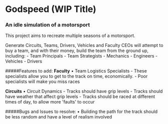 # Godspeed (WIP Title)

### An idle simulation of a motorsport

This project aims to recreate multiple seasons of a motorsport.

Generate Circuits, Teams, Drivers, Vehicles and Faculty
CEOs will attempt to buy a team, and with their money, build the team from the ground up, including:
	- Team Principals
	- Team Strategists
	- Mechanics
	- Engineers
	- Vehicles
	- Drivers

#####Features to add:
**Faculty**
• Team Logistics Specialists
	- These specialists allow you to get to the track on time, economically. 
	- Poor specialists will make you miss races

**Circuits**
• Circuit Dynamics 
	- Tracks should have grip levels
	- Tracks should have weather that affect grip levels
	- Tracks should be raced at different times of day, to allow more 'faults' to occur


#####Bugs and Issues to resolve:
• Building the path for the track should be less random and have a level of realism involved

